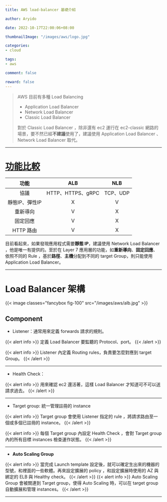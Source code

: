 ```yaml
---
title: AWS load-balancer 基礎介紹

author: Aryido

date: 2022-10-17T22:00:06+08:00

thumbnailImage: "/images/aws/logo.jpg"

categories:
- cloud

tags:
- aws

comment: false

reward: false
---
```

<!--BODY-->
> AWS 目前有多種  Load Balancing
> - Application Load Balancer
> - Network Load Balancer
> - Classic Load Balancer
>
> 對於 Classic Load Balancer ，除非還有 ec2 運行在 ec2-classic 網路的場景，要不然已經**不建議**使用了，建議使用 Application Load Balancer 、 Network Load Balancer 取代。
>
<!--more-->

---

# [功能比較](https://aws.amazon.com/tw/elasticloadbalancing/features/)

|     功能     |    ALB      |    NLB     |
| :----------: |:----------:|:----------:|
|     協議     | HTTP、HTTPS、gRPC |   TCP、UDP  |
|靜態IP、彈性IP |     X      |       V     |
|重新導向       |    V      |      X    |
|固定回應       |    V      |      X    |
|HTTP 路由       |    V      |      X    |

目前看起來，如果發現應用程式需要**靜態 IP**，建議使用 Network Load Balancer ，他是唯一有提供的。至於在 Layer 7 應用層的功能，如**重新導向**、**固定回應**、依照不同的 Rule ，基於**路徑**、**主機**分配到不同的 target Group，則只能使用 Application Load Balancer。

---

# Load Balancer 架構

{{< image classes="fancybox fig-100" src="/images/aws/alb.jpg" >}}

## Component

- Listener：通常用來定義 forwards 請求的規則。

{{< alert info >}}
定義 Load Balancer 要監聽的 Protocol、port。
{{< /alert >}}

{{< alert info >}}
Listener 內定義 Routing rules，負責要怎麼對應到 target Group。
{{< /alert >}}

---

- Health Check：

{{< alert info >}}
用來確認 ec2 還活著，這樣 Load Balancer 才知道可不可以送請求過去。
{{< /alert >}}

---

- Target group: 統一管理註冊的 instance

{{< alert info >}}
Target group 會使用 Listener 指定的 rule ，將請求路由至一個或多個已註冊的 instance。
{{< /alert >}}

{{< alert info >}}
每個 Target group 內設定 Health Check ，會對 Target group 內的所有目標 instances 檢查運作狀態。
{{< /alert >}}

---

- **Auto Scaling Group**

{{< alert info >}}
當完成 Launch template 設定後，就可以確定生出來的機器的型號，和裡面的一些軟體。再來設定擴展的 policy ，和設定擴展時使用的 AZ 與綁定的 ELB 與 Healthy check。
{{< /alert >}}
{{< alert info >}}
Auto Scaling Group 會被關連到 Target group，使得 Auto Scaling 時，可以在 target group 自動擴展和管理 instances。
{{< /alert >}}


---